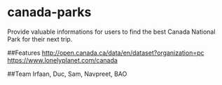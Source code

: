 # canada-parks
Provide valuable informations for users to find the best Canada National Park for their next trip.

##Features
http://open.canada.ca/data/en/dataset?organization=pc <br />
https://www.lonelyplanet.com/canada <br />

##Team
Irfaan, Duc, Sam, Navpreet, BAO
